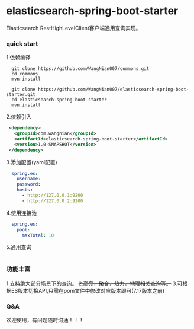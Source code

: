 # elasticsearch-spring-boot-starter
Elasticsearch RestHighLevelClient客户端通用查询实现。

### quick start
  1.依赖编译
  ```shell script
    git clone https://github.com/WangNian007/commons.git
    cd commons
    mvn install

    git clone https://github.com/WangNian007/elasticsearch-spring-boot-starter.git
    cd elasticsearch-spring-boot-starter
    mvn install
  ```
  2.依赖引入
  ```xml
   <dependency>
     <groupId>com.wangnian</groupId>
     <artifactId>elasticsearch-spring-boot-starter</artifactId>
     <version>1.0-SNAPSHOT</version>
   </dependency>
  ```
  3.添加配置(yaml配置)
  ```yaml
    spring.es:
      username: 
      password: 
      hosts:
        - http://127.0.0.1:9200
        - http://127.0.0.2:9200
  ```
  4.使用连接池
  ```yaml
    spring.es:
      pool:
        maxTotal: 10
  ```
  5.通用查询
  ```java
  ```
### 功能丰富
  1.支持绝大部分场景下的查询。
  ~~2.高亮，聚合，热力，地理相关查询等。~~
  3.可根据ES版本切换API,只需在pom文件中修改对应版本即可(7.17版本之前)
### Q&A
  欢迎使用，有问题随时沟通！！！